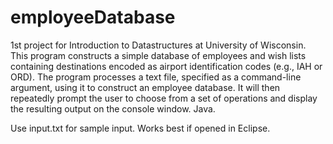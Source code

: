 # employeeDatabase
1st project for Introduction to Datastructures at University of Wisconsin. This program constructs a simple database of employees and wish lists containing destinations encoded as airport identification codes (e.g., IAH or ORD). The program processes a text file, specified as a command-line argument, using it to construct an employee database. It will then repeatedly prompt the user to choose from a set of operations and display the resulting output on the console window.  Java.

Use input.txt for sample input.
Works best if opened in Eclipse.

